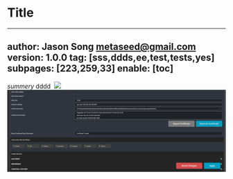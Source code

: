 # Title
---
author: Jason Song <metaseed@gmail.com>
version: 1.0.0
tag: [sss,ddds,ee,test,tests,yes]
subpages: [223,259,33]
enable: [toc]
---
*summery* dddd 
![]()![]()![]()![]()![]()
![](111https://raw.githubusercontent.com/metasong/iam-data/master/documents/280/image/20211110T155628053Z-foidpjhhz.jpeg)
![](https://raw.githubusercontent.com/metasong/iam-data/master/documents/280/image/20211110T160016939Z-%7BEDB98D43-F918-4952-8AA4-8E3517B5F088%7D.png.jpg)